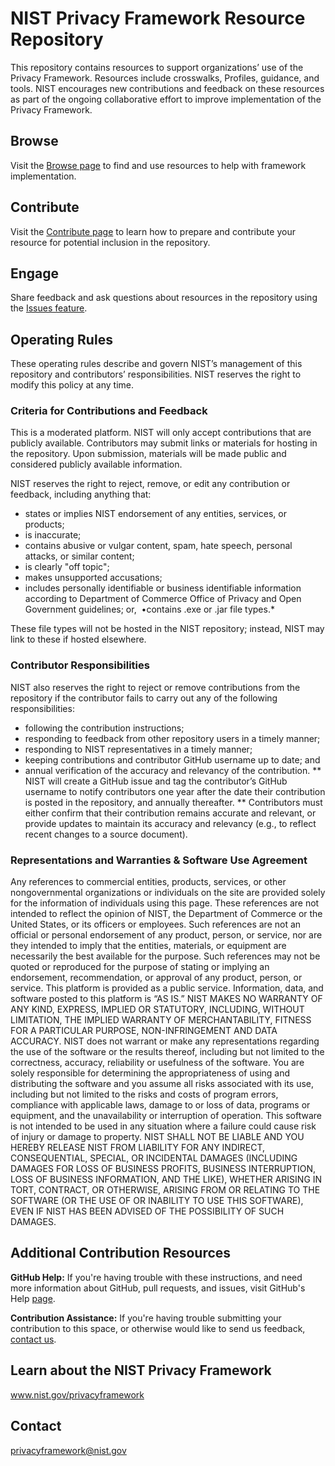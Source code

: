 # NIST Privacy Framework Resource Repository
This repository contains resources to support organizations’ use of the Privacy Framework. Resources include crosswalks, Profiles, guidance, and tools. NIST encourages new contributions and feedback on these resources as part of the ongoing collaborative effort to improve implementation of the Privacy Framework.

## Browse
Visit the [Browse page](www.nist.gov/privacy-framework/resource-repository/browse) to find and use resources to help with framework implementation. 

## Contribute
Visit the [Contribute page](www.nist.gov/privacy-framework/resource-repository/contribute) to learn how to prepare and contribute your resource for potential inclusion in the repository.

## Engage
Share feedback and ask questions about resources in the repository using the [Issues feature](https://github.com/usnistgov/PrivacyFrmwkResources/newissue).

## Operating Rules
These operating rules describe and govern NIST’s management of this repository and contributors’ responsibilities. NIST reserves the right to modify this policy at any time.

### Criteria for Contributions and Feedback
This is a moderated platform. NIST will only accept contributions that are publicly available. Contributors may submit links or materials for hosting in the repository. Upon submission, materials will be made public and considered publicly available information. 

NIST reserves the right to reject, remove, or edit any contribution or feedback, including anything that: 
* states or implies NIST endorsement of any entities, services, or products;  
* is inaccurate;  
* contains abusive or vulgar content, spam, hate speech, personal attacks, or similar content;  
* is clearly "off topic"; 
* makes unsupported accusations;
* includes personally identifiable or business identifiable information according to Department of Commerce Office of Privacy and Open Government guidelines; or, 
•contains .exe or .jar file types.* 

These file types will not be hosted in the NIST repository; instead, NIST may link to these if hosted elsewhere.

### Contributor Responsibilities
NIST also reserves the right to reject or remove contributions from the repository if the contributor fails to carry out any of the following responsibilities:
* following the contribution instructions;
* responding to feedback from other repository users in a timely manner;
* responding to NIST representatives in a timely manner;
* keeping contributions and contributor GitHub username up to date; and
* annual verification of the accuracy and relevancy of the contribution.
** NIST will create a GitHub issue and tag the contributor’s GitHub username to notify contributors one year after the date their contribution is posted in the repository, and annually thereafter.
** Contributors must either confirm that their contribution remains accurate and relevant, or provide updates to maintain its accuracy and relevancy (e.g., to reflect recent changes to a source document).

### Representations and Warranties & Software Use Agreement 
Any references to commercial entities, products, services, or other nongovernmental organizations or individuals on the site are provided solely for the information of individuals using this page. These references are not intended to reflect the opinion of NIST, the Department of Commerce or the United States, or its officers or employees. Such references are not an official or personal endorsement of any product, person, or service, nor are they intended to imply that the entities, materials, or equipment are necessarily the best available for the purpose. Such references may not be quoted or reproduced for the purpose of stating or implying an endorsement, recommendation, or approval of any product, person, or service.
This platform is provided as a public service. Information, data, and software posted to this platform is “AS IS.” NIST MAKES NO WARRANTY OF ANY KIND, EXPRESS, IMPLIED OR STATUTORY, INCLUDING, WITHOUT LIMITATION, THE IMPLIED WARRANTY OF MERCHANTABILITY, FITNESS FOR A PARTICULAR PURPOSE, NON-INFRINGEMENT AND DATA ACCURACY. NIST does not warrant or make any representations regarding the use of the software or the results thereof, including but not limited to the correctness, accuracy, reliability or usefulness of the software. You are solely responsible for determining the appropriateness of using and distributing the software and you assume all risks associated with its use, including but not limited to the risks and costs of program errors, compliance with applicable laws, damage to or loss of data, programs or equipment, and the unavailability or interruption of operation. This software is not intended to be used in any situation where a failure could cause risk of injury or damage to property. NIST SHALL NOT BE LIABLE AND YOU HEREBY RELEASE NIST FROM LIABILITY FOR ANY INDIRECT, CONSEQUENTIAL, SPECIAL, OR INCIDENTAL DAMAGES (INCLUDING DAMAGES FOR LOSS OF BUSINESS PROFITS, BUSINESS INTERRUPTION, LOSS OF BUSINESS INFORMATION, AND THE LIKE), WHETHER ARISING IN TORT, CONTRACT, OR OTHERWISE, ARISING FROM OR RELATING TO THE SOFTWARE (OR THE USE OF OR INABILITY TO USE THIS SOFTWARE), EVEN IF NIST HAS BEEN ADVISED OF THE POSSIBILITY OF SUCH DAMAGES.

## Additional Contribution Resources

**GitHub Help:** If you're having trouble with these instructions, and need more information about GitHub, pull requests, and issues, visit GitHub's Help [page](https://help.github.com/categories/collaborating-with-issues-and-pull-requests/). 

**Contribution Assistance:** If you're having trouble submitting your contribution to this space, or otherwise would like to send us feedback, [contact us](mailto:privacyframework@nist.gov).

## Learn about the NIST Privacy Framework
www.nist.gov/privacyframework

## Contact
privacyframework@nist.gov
